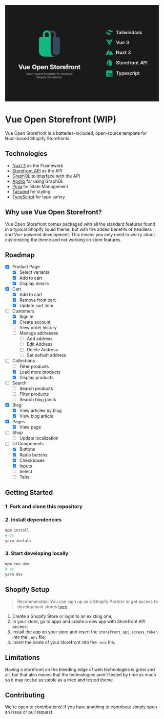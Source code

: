 <div align="center">
  <img src=".github/images/vue-open-storefront-banner copy.png" alt="Vue Open Storefront (WIP)"/>
</div>

# Vue Open Storefront (WIP)

Vue Open Storefront is a batteries-included, open-source template for Nuxt-based Shopify Storefronts.

## Technologies

- [Nuxt 3](https://v3.nuxtjs.org) as the Framework
- [Storefront API](https://shopify.dev/api/storefront) as the API
- [GraphQL](https://graphql.org) to interface with the API
- [Apollo](https://www.apollographql.com) for using GraphQL
- [Pinia](https://pinia.vuejs.org) for State Management
- [Tailwind](https://tailwindcss.com) for styling
- [TypeScript](https://www.typescriptlang.org) for type safety

## Why use Vue Open Storefront?

Vue Open Storefront comes packaged with all the standard features found in a typical Shopify liquid theme, but with the added benefits of headless and Vue-powered development. This means you only need to worry about customizing the theme and not working on store features.

## Roadmap

- [x] Product Page
  - [x] Select variants
  - [x] Add to cart
  - [x] Display details
- [x] Cart
  - [x] Add to cart
  - [x] Remove from cart
  - [x] Update cart item
- [ ] Customers
  - [x] Sign in
  - [x] Create account
  - [ ] View order history
  - [ ] Manage addresses
    - [ ] Add address
    - [ ] Edit Address
    - [ ] Delete Address
    - [ ] Set default address
- [ ] Collections
  - [ ] Filter products
  - [x] Load more products
  - [x] Display products
- [ ] Search
  - [ ] Search products
  - [ ] Filter products
  - [ ] Search blog posts
- [x] Blog
  - [x] View articles by blog
  - [x] View blog article
- [x] Pages
  - [x] View page
- [ ] Shop
  - [ ] Update localization
- [ ] UI Components
  - [x] Buttons
  - [x] Radio buttons
  - [x] Checkboxes
  - [x] Inputs
  - [ ] Select
  - [ ] Tabs

## Getting Started

### 1. Fork and clone this repository

### 2. Install dependencies

```zsh
npm install
# or
yarn install
```

### 3. Start developing locally

```zsh
npm run dev
# or
yarn dev
```

## Shopify Setup

> Recommended: You can sign up as a Shopify Partner to get access to development stores [here](https://www.shopify.com/partners)

1. Create a Shopify Store or login to an existing one;
2. In your store, go to apps and create a new app with Storefront API access;
3. Install the app on your store and insert the `storefront_api_access_token` into the `.env` file;
4. Insert the name of your storefront into the `.env` file.

## Limitations

Having a storefront on the bleeding edge of web technologies is great and all, but that also means that the technologies aren't tested by time as much so it may not be as stable as a tried and tested theme.

## Contributing

We're open to contributions! If you have anything to contribute simply open an issue or pull request.
